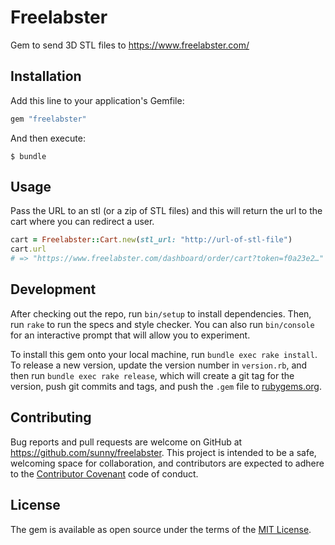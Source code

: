 # Freelabster

Gem to send 3D STL files to https://www.freelabster.com/

## Installation

Add this line to your application's Gemfile:

```ruby
gem "freelabster"
```

And then execute:

    $ bundle

## Usage

Pass the URL to an stl (or a zip of STL files) and this will return the url
to the cart where you can redirect a user.

```ruby
cart = Freelabster::Cart.new(stl_url: "http://url-of-stl-file")
cart.url
# => "https://www.freelabster.com/dashboard/order/cart?token=f0a23e2…"
```

## Development

After checking out the repo, run `bin/setup` to install dependencies.
Then, run `rake` to run the specs and style checker.
You can also run `bin/console` for an interactive prompt that will allow you
to experiment.

To install this gem onto your local machine, run `bundle exec rake install`.
To release a new version, update the version number in `version.rb`, and then
run `bundle exec rake release`, which will create a git tag for the version,
push git commits and tags, and push the `.gem` file
to [rubygems.org](https://rubygems.org).


## Contributing

Bug reports and pull requests are welcome on GitHub at
https://github.com/sunny/freelabster. This project is intended to be a safe,
welcoming space for collaboration, and contributors are expected to adhere to
the [Contributor Covenant](http://contributor-covenant.org) code of conduct.


## License

The gem is available as open source under the terms of the
[MIT License](http://opensource.org/licenses/MIT).

